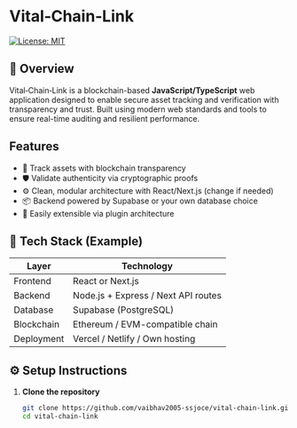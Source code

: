 # Vital‑Chain‑Link

[![License: MIT](https://img.shields.io/badge/License-MIT-blue.svg)](LICENSE)

## 🚀 Overview

Vital‑Chain‑Link is a blockchain-based **JavaScript/TypeScript** web application designed to enable secure asset tracking and verification with transparency and trust. Built using modern web standards and tools to ensure real-time auditing and resilient performance.

## Features

- 🔗 Track assets with blockchain transparency  
- 🛡️ Validate authenticity via cryptographic proofs  
- ⚙️ Clean, modular architecture with React/Next.js (change if needed)  
- 📦 Backend powered by Supabase or your own database choice  
- 🔧 Easily extensible via plugin architecture

## 🧰 Tech Stack (Example)

| Layer       | Technology        |
|-------------|-------------------|
| Frontend    | React or Next.js  |
| Backend     | Node.js + Express / Next API routes |
| Database    | Supabase (PostgreSQL) |
| Blockchain  | Ethereum / EVM-compatible chain |
| Deployment  | Vercel / Netlify / Own hosting |

## ⚙️ Setup Instructions

1. **Clone the repository**  
   ```bash
   git clone https://github.com/vaibhav2005‑ssjoce/vital‑chain‑link.git
   cd vital‑chain‑link

